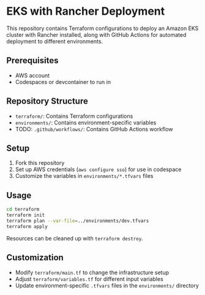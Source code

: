 # EKS with Rancher Deployment

This repository contains Terraform configurations to deploy an Amazon EKS cluster with Rancher installed, along with GitHub Actions for automated deployment to different environments.

## Prerequisites

- AWS account
- Codespaces or devcontainer to run in

## Repository Structure

- `terraform/`: Contains Terraform configurations
- `environments/`: Contains environment-specific variables
- TODO: `.github/workflows/`: Contains GitHub Actions workflow 


## Setup

1. Fork this repository
2. Set up AWS credentials (`aws configure sso`) for use in codespace
3. Customize the variables in `environments/*.tfvars` files

## Usage

```bash
cd terraform
terraform init
terraform plan --var-file=../environments/dev.tfvars
terraform apply
```

Resources can be cleaned up with `terraform destroy`.

## Customization

- Modify `terraform/main.tf` to change the infrastructure setup
- Adjust `terraform/variables.tf` for different input variables
- Update environment-specific `.tfvars` files in the `environments/` directory